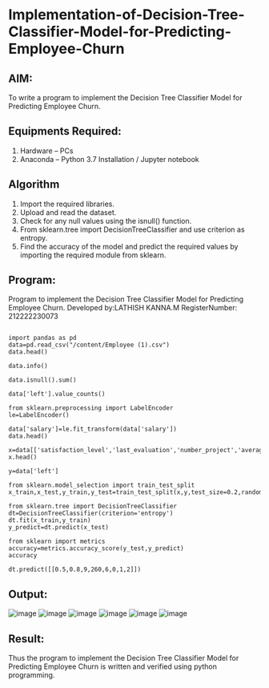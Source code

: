 # Implementation-of-Decision-Tree-Classifier-Model-for-Predicting-Employee-Churn

## AIM:
To write a program to implement the Decision Tree Classifier Model for Predicting Employee Churn.

## Equipments Required:
1. Hardware – PCs
2. Anaconda – Python 3.7 Installation / Jupyter notebook

## Algorithm
1. Import the required libraries.
2. Upload and read the dataset.
3. Check for any null values using the isnull() function.
4. From sklearn.tree import DecisionTreeClassifier and use criterion as entropy.
5. Find the accuracy of the model and predict the required values by importing the required module from sklearn.

## Program:


Program to implement the Decision Tree Classifier Model for Predicting Employee Churn.
Developed by:LATHISH KANNA.M
RegisterNumber:  212222230073
```

import pandas as pd
data=pd.read_csv("/content/Employee (1).csv")
data.head()

data.info()

data.isnull().sum()

data['left'].value_counts()

from sklearn.preprocessing import LabelEncoder
le=LabelEncoder()

data['salary']=le.fit_transform(data['salary'])
data.head()

x=data[['satisfaction_level','last_evaluation','number_project','average_montly_hours','time_spend_company','Work_accident','promotion_last_5years','salary']]
x.head()

y=data['left']

from sklearn.model_selection import train_test_split
x_train,x_test,y_train,y_test=train_test_split(x,y,test_size=0.2,random_state=100)

from sklearn.tree import DecisionTreeClassifier
dt=DecisionTreeClassifier(criterion='entropy')
dt.fit(x_train,y_train)
y_predict=dt.predict(x_test)

from sklearn import metrics
accuracy=metrics.accuracy_score(y_test,y_predict)
accuracy

dt.predict([[0.5,0.8,9,260,6,0,1,2]])

```

## Output:

![image](https://github.com/lathishlathish/Implementation-of-Decision-Tree-Classifier-Model-for-Predicting-Employee-Churn/assets/120359170/3960cda3-960c-4284-8f2f-44414d7f462b)
![image](https://github.com/lathishlathish/Implementation-of-Decision-Tree-Classifier-Model-for-Predicting-Employee-Churn/assets/120359170/b05fb0ae-4984-4493-90d1-beaf2bd7faf4)
![image](https://github.com/lathishlathish/Implementation-of-Decision-Tree-Classifier-Model-for-Predicting-Employee-Churn/assets/120359170/73daa933-1584-4b7f-81ab-bd5a926b6eaf)
![image](https://github.com/lathishlathish/Implementation-of-Decision-Tree-Classifier-Model-for-Predicting-Employee-Churn/assets/120359170/0f4b4d17-05b4-4f41-8da1-8c8ab5a0a492)
![image](https://github.com/lathishlathish/Implementation-of-Decision-Tree-Classifier-Model-for-Predicting-Employee-Churn/assets/120359170/bde3dd8b-b6f6-49c6-a2c6-0e8de4d91017)
![image](https://github.com/lathishlathish/Implementation-of-Decision-Tree-Classifier-Model-for-Predicting-Employee-Churn/assets/120359170/5eeb15ed-eecb-448d-8ca0-bf4839197d22)





## Result:
Thus the program to implement the  Decision Tree Classifier Model for Predicting Employee Churn is written and verified using python programming.
